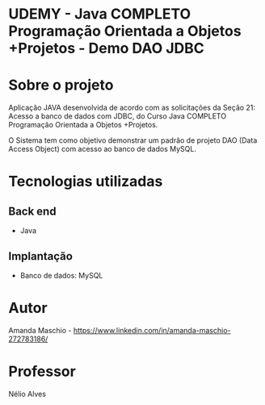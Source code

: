 # UDEMY - Java COMPLETO Programação Orientada a Objetos +Projetos - Demo DAO JDBC

# Sobre o projeto

Aplicação JAVA desenvolvida de acordo com as solicitações da Seção 21: Acesso a banco de dados com JDBC, do Curso Java COMPLETO Programação Orientada a Objetos +Projetos. 

O Sistema tem como objetivo demonstrar um padrão de projeto DAO (Data Access Object) com acesso ao banco de dados MySQL.

# Tecnologias utilizadas
## Back end
- Java

## Implantação
- Banco de dados: MySQL

# Autor

Amanda Maschio - https://www.linkedin.com/in/amanda-maschio-272783186/

# Professor

Nélio Alves
